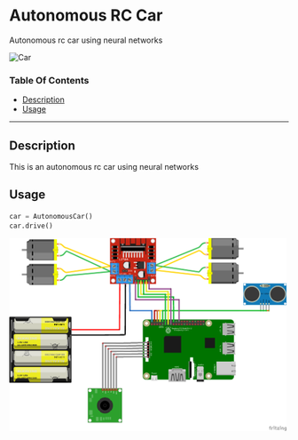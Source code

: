 # Autonomous RC Car
Autonomous rc car using neural networks

![Car](https://www.tuningblog.eu/wp-content/uploads/2020/02/1969-Ford-Mustang-Hitman-Mach-1-Restomod-Tuning-Header.jpg)

### Table Of Contents
- [Description](#description)
- [Usage](#usage)

---

## Description
This is an autonomous rc car using neural networks

## Usage
```python
car = AutonomousCar()
car.drive()
```

<img src="images/rc-car-diagram.png" align="center" width="500" alt="RC Car Diagram">
